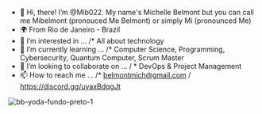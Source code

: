 - 👋 Hi, there! I’m @Mib022. My name's Michelle Belmont but you can call me Mibelmont (pronouced Me Belmont) or simply Mi (pronounced Me)
- 🌍 From Rio de Janeiro - Brazil
- 👀 I’m interested in ... /* All about technology
- 🌱 I’m currently learning ... /* Computer Science, Programming, Cybersecurity, Quantum Computer, Scrum Master
- 💞️ I’m looking to collaborate on ... / * DevOps & Project Management
- 📫 How to reach me ... /* belmontmich@gmail.com / https://discord.gg/uyaxBdqgJt

![bb-yoda-fundo-preto-1](https://github.com/Mib022/Mib022/assets/101289812/65aaced8-7fdb-418b-96ef-f9645f3ab828)








<!---
Mib022/Mib022 is a ✨ special ✨ repository because its `README.md` (this file) appears on your GitHub profile.
You can click the Preview link to take a look at your changes.
--->
